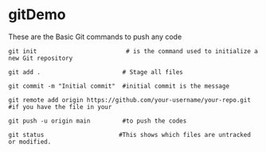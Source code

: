 # gitDemo

These are the Basic Git commands to push any code


```
git init                         # is the command used to initialize a new Git repository
```

```
git add .                       # Stage all files
```

```
git commit -m "Initial commit"  #initial commit is the message 
```

```
git remote add origin https://github.com/your-username/your-repo.git  #if you have the file in your
```

```
git push -u origin main         #to push the codes
```

```
git status                     #This shows which files are untracked or modified.

```
